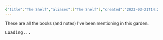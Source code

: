 ```yaml
---
{"title":"The Shelf","aliases":["The Shelf"],"created":"2023-03-21T14:29:43+06:00","updated":"2023-04-03T12:09:09+06:00","dg-note-icon":"signpost","dg-publish":true,"dg-pinned":true,"garden-index":true,"dg-hide-in-graph":true,"tags":["bookshelf"],"dg-path":"Reading/The Shelf.md","permalink":"/reading/the-shelf/","hideInGraph":true,"pinned":true,"dgPassFrontmatter":true,"noteIcon":"signpost"}
---
```


These are all the books (and notes) I've been mentioning in this garden.

<pre class="dataview dataview-error">Loading...</pre>
